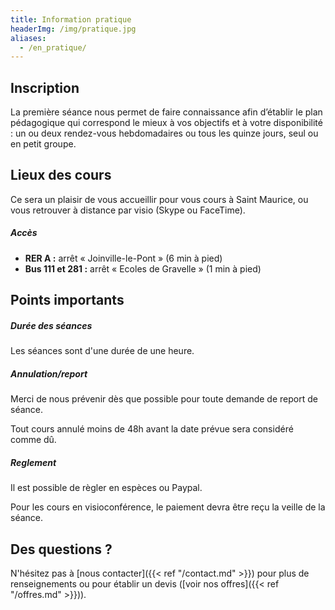 ```yaml
---
title: Information pratique
headerImg: /img/pratique.jpg
aliases:
  - /en_pratique/
---
```


## Inscription 

La première séance nous permet de faire connaissance afin d’établir le plan pédagogique qui correspond le mieux à vos objectifs et à votre disponibilité : un ou deux rendez-vous hebdomadaires ou tous les quinze jours, seul ou en petit groupe.

## Lieux des cours 

Ce sera un plaisir de vous accueillir pour vous cours à Saint Maurice, ou vous retrouver à distance par visio (Skype ou FaceTime).

##### Accès

- **RER A :** arrêt « Joinville-le-Pont » (6 min à pied)
- **Bus 111 et 281 :** arrêt « Ecoles de Gravelle » (1 min à pied)


## Points importants

##### Durée des séances
 
Les séances sont d'une durée de une heure. 

##### Annulation/report

Merci de nous prévenir dès que possible pour toute demande de report de séance. 

Tout cours annulé moins de 48h avant la date prévue sera considéré comme dû.

##### Reglement

Il est possible de règler en espèces ou Paypal. 

Pour les cours en visioconférence, le paiement devra être reçu la veille de la séance.

## Des questions ?

N'hésitez pas à [nous contacter]({{< ref "/contact.md" >}}) pour plus de renseignements ou pour établir un devis ([voir nos offres]({{< ref "/offres.md" >}})).

